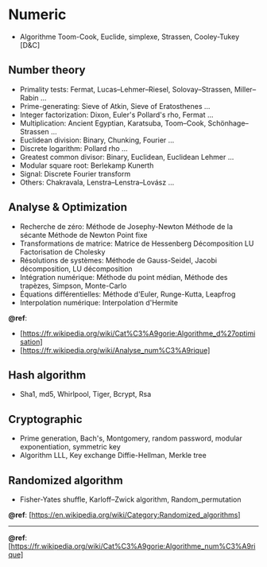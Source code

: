 # Numeric
- Algorithme Toom-Cook, Euclide, simplexe, Strassen, Cooley-Tukey [D&C]  

## Number theory
- Primality tests: Fermat, Lucas–Lehmer–Riesel, Solovay–Strassen, Miller–Rabin ...
- Prime-generating: Sieve of Atkin, Sieve of Eratosthenes ...
- Integer factorization: Dixon, Euler's Pollard's rho, Fermat ...
- Multiplication: Ancient Egyptian, Karatsuba, Toom–Cook, Schönhage–Strassen ...
- Euclidean division: Binary, Chunking, Fourier ...
- Discrete logarithm: Pollard rho ...
- Greatest common divisor: Binary, Euclidean, Euclidean Lehmer ...
- Modular square root: Berlekamp Kunerth
- Signal: Discrete Fourier transform
- Others: Chakravala, Lenstra–Lenstra–Lovász ...

## Analyse & Optimization
- Recherche de zéro: Méthode de Josephy-Newton Méthode de la sécante Méthode de Newton Point fixe
- Transformations de matrice: Matrice de Hessenberg Décomposition LU Factorisation de Cholesky
- Résolutions de systèmes: Méthode de Gauss-Seidel, Jacobi décomposition, LU décomposition
- Intégration numérique: Méthode du point médian, Méthode des trapèzes, Simpson, Monte-Carlo
- Équations différentielles: Méthode d'Euler, Runge-Kutta, Leapfrog
- Interpolation numérique: Interpolation d'Hermite  

**@ref**:  
* [https://fr.wikipedia.org/wiki/Cat%C3%A9gorie:Algorithme_d%27optimisation]
* [https://fr.wikipedia.org/wiki/Analyse_num%C3%A9rique]

## Hash algorithm
- Sha1, md5, Whirlpool, Tiger, Bcrypt, Rsa

## Cryptographic
- Prime generation, Bach's, Montgomery, random password, modular exponentiation, symmetric key
- Algorithm LLL, Key exchange Diffie-Hellman, Merkle tree

## Randomized algorithm
- Fisher-Yates shuffle, Karloff–Zwick algorithm, Random_permutation   

**@ref**: [https://en.wikipedia.org/wiki/Category:Randomized_algorithms]

---
**@ref**: [https://fr.wikipedia.org/wiki/Cat%C3%A9gorie:Algorithme_num%C3%A9rique]

